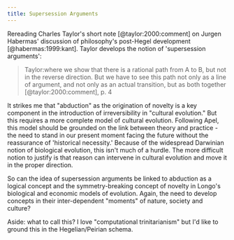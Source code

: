 ```yaml
---
title: Supersession Arguments
---
```


Rereading Charles Taylor's short note [@taylor:2000:comment] on Jurgen Habermas' discussion of philosophy's post-Hegel development [@habermas:1999:kant].  Taylor develops the notion of 'supersession arguments':

> Taylor:where we show that there is a rational path from A to B, but not in the
reverse direction. But we have to see this path not only as a line of argument, and
not only as an actual transition, but as both together [@taylor:2000:comment], p. 4

It strikes me that "abduction" as the origination of novelty is a key component in the introduction of irreversibility in "cultural evolution."  But this requires a more complete model of cultural evolution.  Following Apel, this model should be grounded on the link between theory and practice - the need to stand in our present moment facing the future without the reassurance of 'historical necessity.'  Because of the widespread Darwinian notion of biological evolution, this isn't much of a hurdle.  The more difficult notion to justify is that reason can intervene in cultural evolution and move it in the proper direction.

So can the idea of supersession arguments be linked to abduction as a logical concept and the symmetry-breaking concept of novelty in Longo's biological and economic models of evolution.  Again, the need to develop concepts in their inter-dependent "moments" of nature, society and culture?

Aside:  what to call this?  I love "computational trinitarianism" but I'd like to ground this in the Hegelian/Peirian schema.
